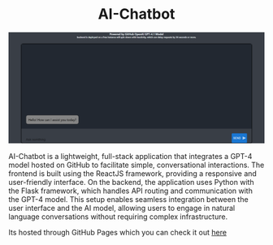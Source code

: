 <h1 align="center">AI-Chatbot</h1>

![alt text](image.png)

AI-Chatbot is a lightweight, full-stack application that integrates a GPT-4 model hosted on GitHub to facilitate simple, conversational interactions. The frontend is built using the ReactJS framework, providing a responsive and user-friendly interface. On the backend, the application uses Python with the Flask framework, which handles API routing and communication with the GPT-4 model. This setup enables seamless integration between the user interface and the AI model, allowing users to engage in natural language conversations without requiring complex infrastructure.

Its hosted through GitHub Pages which you can check it out [here](https://john310897.github.io/ai-chatbot/)